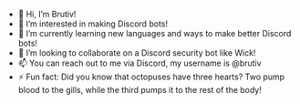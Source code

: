 - 👋 Hi, I’m Brutiv!
- 👀 I’m interested in making Discord bots!
- 🌱 I’m currently learning new languages and ways to make better Discord bots!
- 💞️ I’m looking to collaborate on a Discord security bot like Wick!
- 📫 You can reach out to me via Discord, my username is @brutiv
- ⚡ Fun fact: Did you know that octopuses have three hearts? Two pump blood to the gills, while the third pumps it to the rest of the body!
